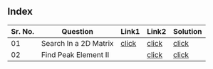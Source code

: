 ## Index 

Sr. No. | Question|Link1 | Link2 | Solution
---|---|---|---|---
01 | Search In a 2D Matrix | [click](https://practice.geeksforgeeks.org/problems/search-in-a-matrix17201720/1?utm_source=youtube&utm_medium=collab_striver_ytdescription&utm_campaign=search-in-a-matrix)|[click](https://leetcode.com/problems/search-a-2d-matrix/) |[click](./Solutions/SearchInA2DMatrix.java)
02 | Find Peak Element II | |[click]() |[click](./Solutions/FindPeakElementII.java) 